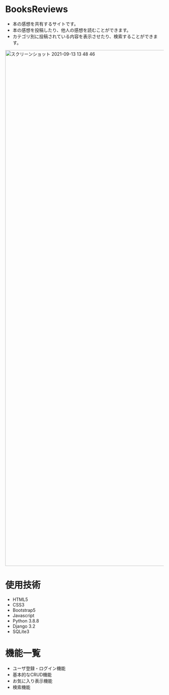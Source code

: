 # BooksReviews
- 本の感想を共有するサイトです。
- 本の感想を投稿したり、他人の感想を読むことができます。
- カテゴリ別に投稿されている内容を表示させたり、検索することができます。

<img width="1640" alt="スクリーンショット 2021-09-13 13 48 46" src="https://user-images.githubusercontent.com/78991083/133025852-4b90a2ae-ebc0-435f-8217-1349c345184e.png">

# 使用技術
- HTML5
- CSS3
- Bootstrap5
- Javascript
- Python 3.8.8
- Django 3.2
- SQLite3

# 機能一覧
- ユーザ登録・ログイン機能
- 基本的なCRUD機能
- お気に入り表示機能
- 検索機能
